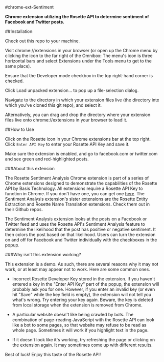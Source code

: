 #chrome-ext-Sentiment

**Chrome extension utilizing the Rosette API to determine sentiment of Facebook and Twitter posts.**

##Installation

Check out this repo to your machine.

Visit chrome://extensions in your browser (or open up the Chrome menu by clicking the icon to the far right of the Omnibox:  The menu's icon is three horizontal bars and select Extensions under the Tools menu to get to the same place).

Ensure that the Developer mode checkbox in the top right-hand corner is checked.

Click Load unpacked extension… to pop up a file-selection dialog.

Navigate to the directory in which your extension files live (the directory into which you've cloned this git repo), and select it.

Alternatively, you can drag and drop the directory where your extension files live onto chrome://extensions in your browser to load it.

##How to Use

Click on the Rosette icon in your Chrome extensions bar at the top right. Click `Enter API Key` to enter your Rosette API Key and save it.

Make sure the extension is enabled, and go to facebook.com or twitter.com and see green and red-highlighted posts.

###About this extension

The Rosette Sentiment Analysis Chrome extension is part of a series of Chrome extensions designed to demonstrate the capabilities of the Rosette API by Basis Technology. All extensions require a Rosette API Key to function in Chrome. If you don't have one, you can get one [here](https://developer.rosette.com/signup). The Sentiment Analysis extension's sister extensions are the Rosette Entity Extraction and Rosette Name Translation extensions. Check them out in their Github repos.

The Sentiment Analysis extension looks at the posts on a Facebook or Twitter feed and uses the Rosette API's Sentiment Analysis feature to determine the likelihood that the post has positive or negative sentiment. It then colors the post based on that likelihood. Users can turn the extension on and off for Facebook and Twitter individually with the checkboxes in the popup.

###Why isn't this extension working?

This extension is a demo. As such, there are several reasons why it may not work, or at least may appear not to work. Here are some common ones.

* Incorrect Rosette Developer Key stored in the extension. If you haven't entered a key in the "Enter API Key" part of the popup, the extension will probably ask you for one. However, if you enter an invalid key (or even hit "Save" while the key field is empty), the extension will not tell you what's wrong. Try entering your key again. Beware, the key is deleted from local storage when the extension is removed from Chrome.

* A particular website doesn't like being crawled by bots. The combination of page-reading JavaScript with the Rosette API can look like a bot to some pages, so that website may refuse to be read as whole page. Sometimes it will work if you highlight text in the page.

* If it doesn't look like it's working, try refreshing the page or clicking on the extension again. It may sometimes come up with different results.

Best of luck! Enjoy this taste of the Rosette API!
